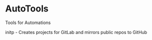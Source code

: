 # AutoTools

Tools for Automations

initp - Creates projects for GitLab and mirrors public repos to GitHub
